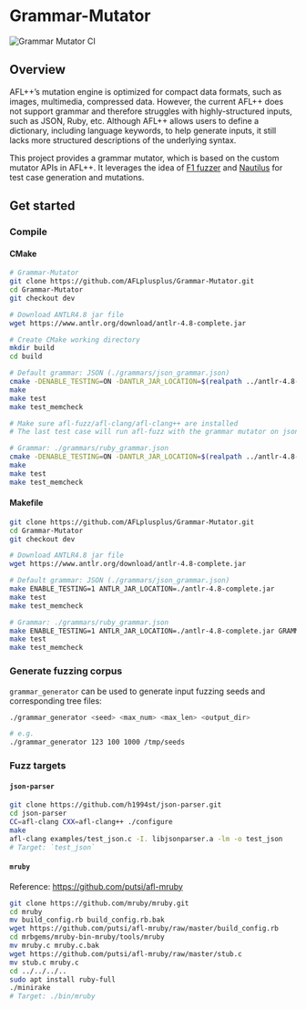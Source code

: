 # Grammar-Mutator

![Grammar Mutator CI](https://github.com/AFLplusplus/Grammar-Mutator/workflows/Grammar%20Mutator%20CI/badge.svg)

## Overview

AFL++’s mutation engine is optimized for compact data formats, such as images, multimedia, compressed data. However, the current AFL++ does not support grammar and therefore struggles with highly-structured inputs, such as JSON, Ruby, etc. Although AFL++ allows users to define a dictionary, including language keywords, to help generate inputs, it still lacks more structured descriptions of the underlying syntax.

This project provides a grammar mutator, which is based on the custom mutator APIs in AFL++. It leverages the idea of [F1 fuzzer](https://github.com/vrthra/F1) and [Nautilus](https://github.com/nautilus-fuzz/nautilus) for test case generation and mutations.

## Get started

### Compile

#### CMake

```bash
# Grammar-Mutator
git clone https://github.com/AFLplusplus/Grammar-Mutator.git
cd Grammar-Mutator
git checkout dev

# Download ANTLR4.8 jar file
wget https://www.antlr.org/download/antlr-4.8-complete.jar

# Create CMake working directory
mkdir build
cd build

# Default grammar: JSON (./grammars/json_grammar.json)
cmake -DENABLE_TESTING=ON -DANTLR_JAR_LOCATION=$(realpath ../antlr-4.8-complete.jar) ../
make
make test
make test_memcheck

# Make sure afl-fuzz/afl-clang/afl-clang++ are installed
# The last test case will run afl-fuzz with the grammar mutator on json-parser

# Grammar: ./grammars/ruby_grammar.json
cmake -DENABLE_TESTING=ON -DANTLR_JAR_LOCATION=$(realpath ../antlr-4.8-complete.jar) -DGRAMMAR_FILE=$(realpath ../grammars/ruby_grammar.json) ../
make
make test
make test_memcheck
```

#### Makefile

```bash
git clone https://github.com/AFLplusplus/Grammar-Mutator.git
cd Grammar-Mutator
git checkout dev

# Download ANTLR4.8 jar file
wget https://www.antlr.org/download/antlr-4.8-complete.jar

# Default grammar: JSON (./grammars/json_grammar.json)
make ENABLE_TESTING=1 ANTLR_JAR_LOCATION=./antlr-4.8-complete.jar
make test
make test_memcheck

# Grammar: ./grammars/ruby_grammar.json
make ENABLE_TESTING=1 ANTLR_JAR_LOCATION=./antlr-4.8-complete.jar GRAMMAR_FILE=grammars/ruby_grammar.json
make test
make test_memcheck
```

### Generate fuzzing corpus

`grammar_generator` can be used to generate input fuzzing seeds and corresponding tree files:

```bash
./grammar_generator <seed> <max_num> <max_len> <output_dir>

# e.g.
./grammar_generator 123 100 1000 /tmp/seeds
```

### Fuzz targets

#### `json-parser`

```bash
git clone https://github.com/h1994st/json-parser.git
cd json-parser
CC=afl-clang CXX=afl-clang++ ./configure
make
afl-clang examples/test_json.c -I. libjsonparser.a -lm -o test_json
# Target: `test_json`
```

#### `mruby`

Reference: <https://github.com/putsi/afl-mruby>

```bash
git clone https://github.com/mruby/mruby.git
cd mruby
mv build_config.rb build_config.rb.bak
wget https://github.com/putsi/afl-mruby/raw/master/build_config.rb
cd mrbgems/mruby-bin-mruby/tools/mruby
mv mruby.c mruby.c.bak
wget https://github.com/putsi/afl-mruby/raw/master/stub.c
mv stub.c mruby.c
cd ../../../..
sudo apt install ruby-full
./minirake
# Target: ./bin/mruby
```
